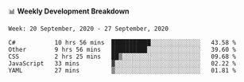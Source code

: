 📊 **Weekly Development Breakdown**
<!--START_SECTION:waka-->
```text
Week: 20 September, 2020 - 27 September, 2020

C#           10 hrs 56 mins  ███████████░░░░░░░░░░░░░░   43.58 % 
Other        9 hrs 56 mins   ██████████░░░░░░░░░░░░░░░   39.60 % 
CSS          2 hrs 25 mins   ██▒░░░░░░░░░░░░░░░░░░░░░░   09.68 % 
JavaScript   33 mins         ▓░░░░░░░░░░░░░░░░░░░░░░░░   02.22 % 
YAML         27 mins         ▒░░░░░░░░░░░░░░░░░░░░░░░░   01.81 % 
```
<!--END_SECTION:waka-->
